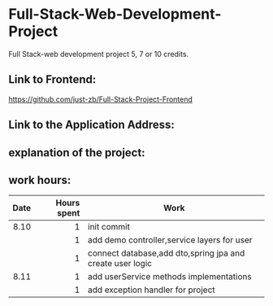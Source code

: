 # Full-Stack-Web-Development-Project

Full Stack-web development project 5, 7 or 10 credits.

## Link to Frontend:

https://github.com/just-zb/Full-Stack-Project-Frontend

## Link to the Application Address:

## explanation of the project:

## work hours:

| Date | Hours spent | Work                                                      |
|-----:|------------:|-----------------------------------------------------------|
| 8.10 |           1 | init commit                                               |
|      |           1 | add demo controller,service layers for user               |
|      |           1 | connect database,add dto,spring jpa and create user logic |
| 8.11 |           1 | add userService methods implementations                   |
|      |           1 | add exception handler for project                         |
